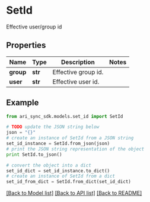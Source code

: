 # SetId

Effective user/group id

## Properties
Name | Type | Description | Notes
------------ | ------------- | ------------- | -------------
**group** | **str** | Effective group id. | 
**user** | **str** | Effective user id. | 

## Example

```python
from ari_sync_sdk.models.set_id import SetId

# TODO update the JSON string below
json = "{}"
# create an instance of SetId from a JSON string
set_id_instance = SetId.from_json(json)
# print the JSON string representation of the object
print SetId.to_json()

# convert the object into a dict
set_id_dict = set_id_instance.to_dict()
# create an instance of SetId from a dict
set_id_from_dict = SetId.from_dict(set_id_dict)
```
[[Back to Model list]](../README.md#documentation-for-models) [[Back to API list]](../README.md#documentation-for-api-endpoints) [[Back to README]](../README.md)


